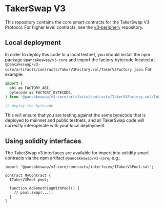 # TakerSwap V3

This repository contains the core smart contracts for the TakerSwap V3 Protocol.
For higher level contracts, see the [v3-periphery](../v3-periphery/)
repository.

## Local deployment

In order to deploy this code to a local testnet, you should install the npm package
`@pancakeswap/v3-core`
and import the factory bytecode located at
`@pancakeswap/v3-core/artifacts/contracts/TakerV3Factory.sol/TakerV3Factory.json`.
For example:

```typescript
import {
  abi as FACTORY_ABI,
  bytecode as FACTORY_BYTECODE,
} from '@pancakeswap/v3-core/artifacts/contracts/TakerV3Factory.sol/TakerV3Factory.json'

// deploy the bytecode
```

This will ensure that you are testing against the same bytecode that is deployed to
mainnet and public testnets, and all TakerSwap code will correctly interoperate with
your local deployment.

## Using solidity interfaces

The TakerSwap v3 interfaces are available for import into solidity smart contracts
via the npm artifact `@pancakeswap/v3-core`, e.g.:

```solidity
import '@pancakeswap/v3-core/contracts/interfaces/ITakerV3Pool.sol';

contract MyContract {
  ITakerV3Pool pool;

  function doSomethingWithPool() {
    // pool.swap(...);
  }
}

```
